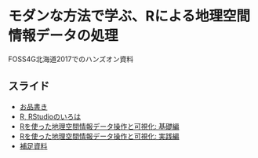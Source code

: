 
<!-- README.md is generated from README.Rmd. Please edit that file -->
モダンな方法で学ぶ、Rによる地理空間情報データの処理
===================================================

FOSS4G北海道2017でのハンズオン資料

スライド
--------

-   [お品書き](https://rawgit.com/uribo/foss4g_hkd_handson/master/slides/0-welcome.html)
-   [R, RStudioのいろは](https://rawgit.com/uribo/foss4g_hkd_handson/master/slides/1-r-introduction.html)
-   [Rを使った地理空間情報データ操作と可視化: 基礎編](https://rawgit.com/uribo/foss4g_hkd_handson/master/slides/2-data-manip-and-vis.html)
-   [Rを使った地理空間情報データ操作と可視化: 実践編](https://rawgit.com/uribo/foss4g_hkd_handson/master/slides/2-data-manip-and-vis2.Rmd)
-   [補足資料](https://rawgit.com/uribo/foss4g_hkd_handson/master/slides/3-advanced.html)
